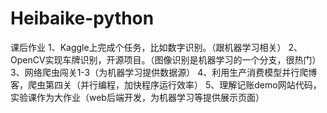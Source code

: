 # Heibaike-python

课后作业
1、Kaggle上完成个任务，比如数字识别。（跟机器学习相关）
2、OpenCV实现车牌识别，开源项目。（图像识别是机器学习的一个分支，很热门）
3、网络爬虫闯关1-3（为机器学习提供数据源）
4、利用生产消费模型并行爬博客，爬虫第四关（并行编程，加快程序运行效率）
5、理解记账demo网站代码，实验课作为大作业（web后端开发，为机器学习等提供展示页面）